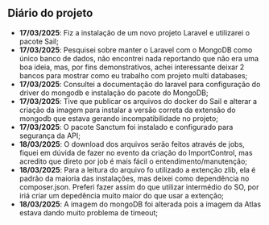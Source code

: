 ## Diário do projeto

- **17/03/2025**: Fiz a instalação de um novo projeto Laravel e utilizarei o pacote Sail;
- **17/03/2025**: Pesquisei sobre manter o Laravel com o MongoDB como único banco de dados, não encontrei nada reportando que não era uma boa ideia, mas, por fins demonstrativos, achei interessante deixar 2 bancos para mostrar como eu trabalho com projeto multi databases;
- **17/03/2025**: Consultei a documentação do laravel para configuração do driver do mongodb e instalação do pacote do MongoDB;
- **17/03/2025**: Tive que publicar os arquivos do docker do Sail e alterar a criação da imagem para instalar a versão correta da extensão do mongodb que estava gerando incompatibilidade no projeto;
- **17/03/2025**: O pacote Sanctum foi instalado e configurado para segurança da API;
- **18/03/2025**: O download dos arquivos serão feitos através de jobs, fiquei em dúvida de fazer no evento da criação do ImportControl, mas acredito que direto por job é mais fácil o entendimento/manutenção;
- **18/03/2025**: Para a leitura do arquivo fo utilizado a extenção zlib, ela é padrão da maioria das instalações, mas deixei como dependência no composer.json. Preferi fazer assim do que utilizar intermédio do SO, por iriá criar um depedência muito maior do que usar a extenção;
- **18/03/2025**: A imagem do mongoDB foi alterada pois a imagem da Atlas estava dando muito problema de timeout;